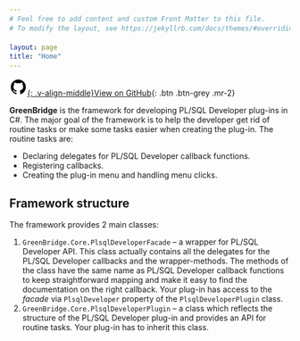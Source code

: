 ```yaml
---
# Feel free to add content and custom Front Matter to this file.
# To modify the layout, see https://jekyllrb.com/docs/themes/#overriding-theme-defaults

layout: page
title: "Home"
---
```


[![](./assets/images/github32.png){: .v-align-middle}View on GitHub](https://github.com/aniskop/green-bridge){: .btn .btn-grey .mr-2}

**GreenBridge** is the framework for developing PL/SQL Developer plug-ins in C#. The major goal of the framework is to help the developer get rid of routine tasks or make some tasks easier when creating the plug-in. The routine tasks are:
* Declaring delegates for PL/SQL Developer callback functions.
* Registering callbacks.
* Creating the plug-in menu and handling menu clicks.

## Framework structure

The framework provides 2 main classes:
1. `GreenBridge.Core.PlsqlDeveloperFacade` &ndash; a wrapper for PL/SQL Developer API. This class actually contains all the delegates for the PL/SQL Developer callbacks and the wrapper-methods. The methods of the class have the same name as PL/SQL Developer callback functions to keep straightforward mapping and make it easy to find the documentation on the right callback. Your plug-in has access to the _facade_ via `PlsqlDeveloper` property of the `PlsqlDeveloperPlugin` class.
2. `GreenBridge.Core.PlsqlDeveloperPlugin` &ndash; a class which reflects the structure of the PL/SQL Developer plug-in and provides an API for routine tasks. Your plug-in has to inherit this class.
